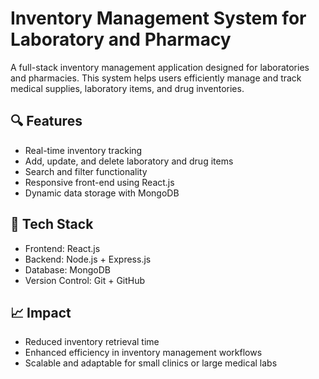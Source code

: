 # Inventory Management System for Laboratory and Pharmacy

A full-stack inventory management application designed for laboratories and pharmacies. This system helps users efficiently manage and track medical supplies, laboratory items, and drug inventories.


## 🔍 Features

- Real-time inventory tracking
- Add, update, and delete laboratory and drug items
- Search and filter functionality
- Responsive front-end using React.js
- Dynamic data storage with MongoDB


## 🧰 Tech Stack

- Frontend: React.js
- Backend: Node.js + Express.js
- Database: MongoDB
- Version Control: Git + GitHub


## 📈 Impact

- Reduced inventory retrieval time
- Enhanced efficiency in inventory management workflows
- Scalable and adaptable for small clinics or large medical labs
